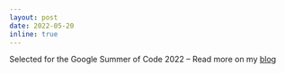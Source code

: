 ```yaml
---
layout: post
date: 2022-05-20
inline: true
---
```


Selected for the Google Summer of Code 2022 – Read more on my [blog](/blog) 